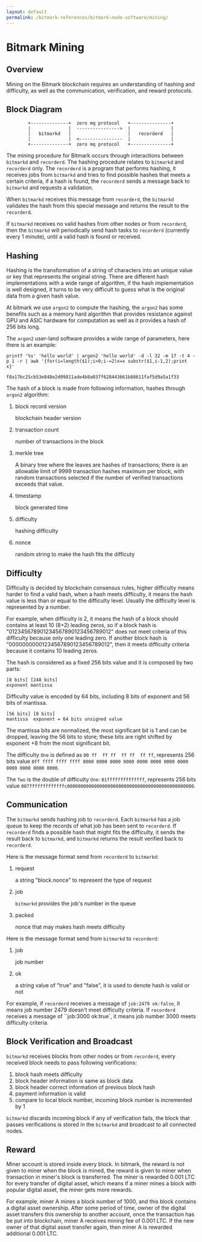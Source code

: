 ```yaml
---
layout: default
permalink: /bitmark-references/bitmark-node-software/mining/
---
```


# Bitmark Mining

## Overview

Mining on the Bitmark blockchain requires an understanding of hashing and difficulty, as well as the communication, verification, and reward protocols.

## Block Diagram

            +--------------+  zero mq protocol   +---------------+
            |              |  ---------------->  |               |
            |   bitmarkd   |                     |   recorderd   |
            |              |  <----------------  |               |
            +--------------+  zero mq protocol   +---------------+

The mining procedure for Bitmark occurs through interactions between `bitmarkd` and `recorderd`. The hashing procedure relates to `bitmarkd` and `recorderd` only. The `recorderd` is a program that performs hashing, it receives jobs from `bitmarkd` and tries to find possible hashes that meets a certain criteria, if a hash is found, the `recorderd` sends a message back to `bitmarkd` and requests a validation.

When `bitmarkd` receives this message from `recorderd`, the `bitmarkd` validates the hash from this special message and returns the result to the `recorderd`.

If `bitmarkd` receives no valid hashes from other nodes or from `recorderd`, then the `bitmarkd` will periodically send hash tasks to `recorderd` (currently every 1 minute), until a valid hash is found or received.

## Hashing

Hashing is the transformation of a string of characters into an unique value or key that represents the original string. There are different hash implementations with a wide range of algorithm, if the hash implementation is well designed, it turns to be very difficult to guess what is the original data from a given hash value.

At bitmark we use `argon2` to compute the hashing, the `argon2` has some benefits such as a memory hard algorithm that provides resistance against GPU and ASIC hardware for computation as well as it provides a hash of 256 bits long.

The `argon2` user-land software provides a wide range of parameters, here there is an example:

```
printf '%s' 'hello world' | argon2 'hello world' -d -l 32 -m 17 -t 4 -p 1 -r | awk '{for(i=length($1);i>0;i-=2)x=x substr($1,i-1,2);print x}'

f8a17bc25cb53e848e2d09811ade4b8a037f628443661b88611faf5d9a5a1f33
```

The hash of a block is made from following information, hashes through `argon2` algorithm:

1. block record version

    blockchain header version

1. transaction count

    number of transactions in the block

1. merkle tree

    A binary tree where the leaves are hashes of transactions; there is an allowable limit of 9999 transaction hashes maximum per block, with random transactions selected if the number of verified transactions exceeds that value.

1. timestamp

    block generated time

1. difficulty

    hashing difficulty

1. nonce

    random string to make the hash fits the difficuty

## Difficulty

Difficulty is decided by blockchain consensus rules, higher difficulty means harder to find a valid hash, when a hash meets difficulty, it means the hash value is less than or equal to the difficulty level. Usually the difficulty level is represented by a number.

For example, when difficulty is 2, it means the hash of a block should contains at least 10 (8+2) leading zeros, so if a block hash is "012345678901234567890123456789012" does not meet criteria of this difficulty because only one leading zero. If another block hash is "00000000001234567890123456789012", then it meets difficulty criteria because it contains 10 leading zeros.

The hash is considered as a fixed 256 bits value and it is composed by two parts:

    [8 bits] [248 bits]
    exponent mantissa

Difficulty value is encoded by 64 bits, including 8 bits of exponent and 56 bits of mantissa.

    [56 bits] [8 bits]
    mantissa  exponent = 64 bits unsigned value

The mantissa bits are normalized, the most significant bit is 1 and can be dropped, leaving the 56 bits to store; these bits are right shifted by exponent +8 from the most significant bit.

The difficulty `One` is defined as `00 ff  ff ff  ff ff  ff ff`, represents 256 bits value `0ff ffff ffff ffff 8000 0000 0000 0000 0000 0000 0000 0000 0000 0000 0000 0000`.

The `Two` is the double of difficulty `One`: `01ffffffffffffff`, represents 256 bits value `007fffffffffffffc00000000000000000000000000000000000000000000000`.

## Communication

The `bitmarkd` sends hashing job to `recorderd`. Each `bitmarkd` has a job queue to keep the records of what job has been sent to `recorderd`. If `recorderd` finds a possible hash that might fits the difficulty, it sends the result back to `bitmarkd`, and `bitmarkd` returns the result verified back to `recorderd`.

Here is the message format send from `recorderd` to `bitmarkd`:

1. request

    a string "block.nonce" to represent the type of request

1. job

    `bitmarkd` provides the job's number in the queue

1. packed

    nonce that may makes hash meets difficulty

Here is the message format send from `bitmarkd` to `recorderd`:

1. job

    job number

1. ok

    a string value of "true" and "false", it is used to denote hash is valid or not

For example, if `recorderd` receives a message of `job:2479 ok:false`, it means job number 2479 doesn't meet difficulty criteria. If `recorderd` receives a message of ``job:3000 ok:true`, it means job number 3000 meets difficulty criteria.

## Block Verification and Broadcast

`bitmarkd` receives blocks from other nodes or from `recorderd`, every received block needs to pass following verifications:

1. block hash meets difficulty
1. block header information is same as block data
1. block header correct information of previous block hash
1. payment information is valid
1. compare to local block number, incoming block number is incremented by 1

`bitmarkd` discards incoming block if any of verification fails, the block that passes verifications is stored in the `bitmarkd` and broadcast to all connected nodes.

## Reward

Miner account is stored inside every block. In bitmark, the reward is not given to miner when the block is mined, the reward is given to miner when transaction in miner's block is transferred. The miner is rewarded 0.001 LTC for every transfer of digital asset, which means if a miner mines a block with popular digital asset, the miner gets more rewards.

For example, miner A mines a block number of 1000, and this block contains a digital asset ownership. After some period of time, owner of the digital asset transfers this ownership to another account, once the transaction has be put into blockchain, miner A receives mining fee of 0.001 LTC. If the new owner of that digital asset transfer again, then miner A is rewarded additional 0.001 LTC.
